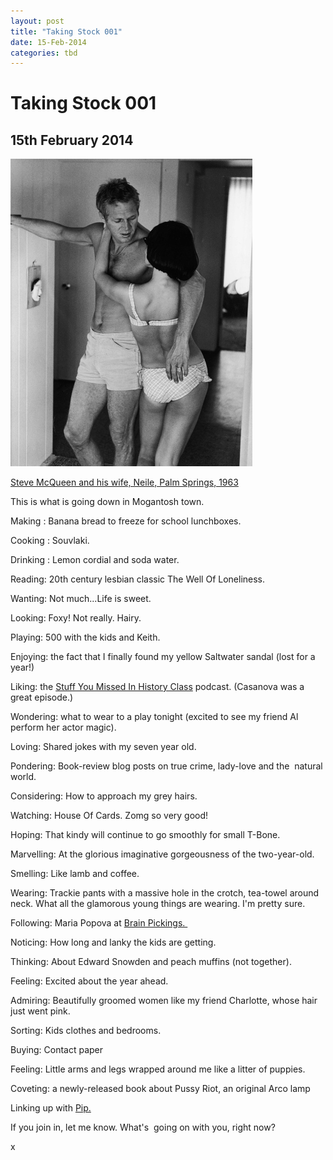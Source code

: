 ```yaml
---
layout: post
title: "Taking Stock 001"
date: 15-Feb-2014
categories: tbd
---
```


# Taking Stock 001

## 15th February 2014

<img class="photo-horiz" src="/images/2014/02/840467.jpg" />

<a href="Steve McQueen,   Neile Adams: Portraits of a Couple in Love and in Lust | LIFE.com http://life.time.com/culture/steve-mcqueen-and-neile-adams-life-photos-by-john-dominis-1963/#ixzz2tMyE5Kzk">Steve McQueen and his wife,   Neile, Palm Springs, 1963</a>

This is what is going down in Mogantosh town.

Making : Banana bread to freeze for school lunchboxes.

Cooking : Souvlaki.

Drinking : Lemon cordial and soda water.

Reading: 20th century lesbian classic The Well Of Loneliness.

Wanting: Not much...Life is sweet.

Looking: Foxy! Not really. Hairy.

Playing: 500 with the kids and Keith.

Enjoying: the fact that I finally found my yellow Saltwater sandal (lost for a year!)

Liking: the <a href="http://shows.howstuffworks.com/stuff-you-missed-in-history-class-podcast.htm">Stuff You Missed In History Class</a> podcast. (Casanova was a great episode.)

Wondering: what to wear to a play tonight (excited to see my friend Al perform her actor magic).

Loving: Shared jokes with my seven year old.

Pondering: Book-review blog posts on true crime, lady-love and the  natural world.

Considering: How to approach my grey hairs.

Watching: House Of Cards. Zomg so very good!<a href="http://www.branchshop.com/">

</a>Hoping: That kindy will continue to go smoothly for small T-Bone.

Marvelling: At the glorious imaginative gorgeousness of the two-year-old.

Smelling: Like lamb and coffee.

Wearing: Trackie pants with a massive hole in the crotch, tea-towel around neck. What all the glamorous young things are wearing. I'm pretty sure.

Following: Maria Popova at <a href="http://www.brainpickings.org/">Brain Pickings. </a>

Noticing: How long and lanky the kids are getting.

Thinking: About Edward Snowden and peach muffins (not together).

Feeling: Excited about the year ahead.

Admiring: Beautifully groomed women like my friend Charlotte, whose hair just went pink.

Sorting: Kids clothes and bedrooms.

Buying: Contact paper

Feeling: Little arms and legs wrapped around me like a litter of puppies.

Coveting: a newly-released book about Pussy Riot, an original Arco lamp

Linking up with <a href="http://meetmeatmikes.com/2014/02/taking-stock-005/">Pip.</a>

If you join in, let me know. What's  going on with you, right now?

x
